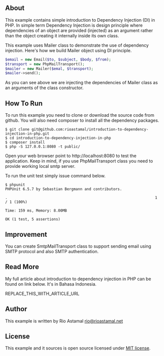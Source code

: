 ## About

This example contains simple introduction to Dependency Injection (DI) in PHP.
In simple term Dependency Injection is design principle where dependencies of
an object are provided (injected) as an argument rather than the object
creating it internally inside its own class.

This example uses Mailer class to demonstrate the use of dependency injection.
Here's how we build Mailer object using DI principle.

```php
$email = new Email($to, $subject, $body, $from);
$transport = new PhpMailTransport();
$mailer = new Mailer($emal, $transport);
$mailer->send();
```

As you can see above we are injecting the dependencies of Mailer class as an
arguments of the class constructor.

## How To Run

To run this example you need to clone or download the source code from github.
You will also need composer to install all the dependency packages.

```
$ git clone git@github.com:rioastamal/introduction-to-dependency-injection-in-php.git
$ cd introduction-to-dependency-injection-in-php
$ composer install
$ php -S 127.0.0.1:8080 -t public/
```

Open your web browser point to http://localhost:8080 to test the application.
Keep in mind, if you use PhpMailTransport class you need to provide working
local smtp server.

To run the unit test simply issue command below.

```
$ phpunit
PHPUnit 6.5.7 by Sebastian Bergmann and contributors.

.                                                                   1 / 1 (100%)

Time: 159 ms, Memory: 8.00MB

OK (1 test, 5 assertions)
```

## Improvement

You can create SmtpMailTransport class to support sending email using SMTP
protocol and also SMTP authentication.

## Read More

My full article about introduction to dependency injection in PHP can be found
on link below. It's in Bahasa Indonesia.

REPLACE_THIS_WITH_ARTICLE_URL

## Author

This example is written by Rio Astamal <rio@rioastamal.net>

## License

This example and it sources is open source licensed under [MIT license](http://opensource.org/licenses/MIT).